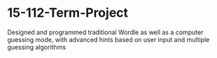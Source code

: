 # 15-112-Term-Project
Designed and programmed traditional Wordle as well as a computer guessing mode, with advanced hints based on user input and multiple guessing algorithms
